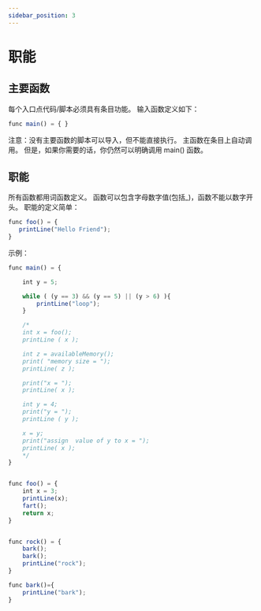```yaml
---
sidebar_position: 3
---
```


# 职能

## 主要函数
每个入口点代码/脚本必须具有条目功能。 输入函数定义如下：

```jsx
func main() = { }
```

注意：没有主要函数的脚本可以导入，但不能直接执行。 主函数在条目上自动调用。 但是，如果你需要的话，你仍然可以明确调用 main() 函数。

## 职能
所有函数都用词函数定义。 函数可以包含字母数字值(包括_)，函数不能以数字开头。 职能的定义简单：

```jsx
func foo() = {
   printLine("Hello Friend");
}
```

示例：

```jsx
func main() = {

    int y = 5;

    while ( (y == 3) && (y == 5) || (y > 6) ){
        printLine("loop");
    }

    /*
    int x = foo();
    printLine ( x );

    int z = availableMemory();
    print( "memory size = ");
    printLine( z );

    print("x = ");
    printLine( x );

    int y = 4;
    print("y = ");
    printLine ( y );

    x = y;
    print("assign  value of y to x = ");
    printLine( x );
    */
}


func foo() = {
    int x = 3;
    printLine(x);
    fart();
    return x;
}


func rock() = {
    bark();
    bark();
    printLine("rock");
}

func bark()={
    printLine("bark");
}
```
